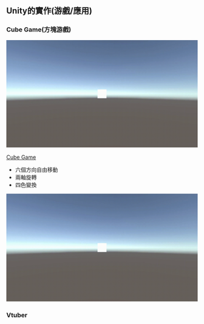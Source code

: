 ## Unity的實作(游戲/應用)

### Cube Game(方塊游戲)

<img align="mid" alt="GIF" src="https://github.com/CalvinWan0101/Unity-Project/blob/main/Cube_Game/GIF/Summary.gif" width="560"  />

[Cube Game](https://github.com/CalvinWan0101/Unity-Project/tree/main/Cube_Game)

- 六個方向自由移動
- 兩軸旋轉
- 四色變換

![](https://github.com/CalvinWan0101/Unity-Project/blob/main/Cube_Game/GIF/Summary.gif)

### Vtuber
